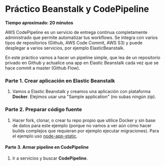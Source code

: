 # Práctico Beanstalk y CodePipeline

**Tiempo aproximado: 20 minutos**

AWS CodePipeline es un servicio de entrega continua completamente administrado que permite automatizar tus workflows. Se integra con varios tipos de repositorios (Github, AWS Code Commit, AWS S3) y puede desplegar a varios servicios, por ejemplo ElasticBeanstalk.

En este práctico vamos a hacer un pipeline simple, que lea de un repositorio privado en Github y actualice una app en Elastic Beanstalk cada vez que se hace commit a master (Github Flow).

### Parte 1. Crear aplicación en Elastic Beanstalk

1. Vamos a Elastic Beanstalk y creamos una aplicación con plataforma **Docker**. Elejimos usar una "Sample application" (no subas ningún zip).

### Parte 2. Preparar código fuente

1. Hacer fork, clonar, o crear tu repo propio que utilice Docker y sin base de datos para este ejemplo (porque no vamos a ver aún cómo hacer builds complejos que requieran por ejemplo ejecutar migraciones). Para el ejemplo uso [node-app-static](https://github.com/letiesperon/node-app-static).

#### Parte 3. Armar pipeline en CodePipeline

1. Ir a servicios y buscar **CodePipeline**.
